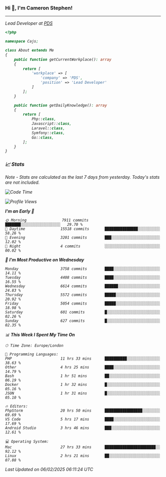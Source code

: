 ### Hi 👋, I'm Cameron Stephen!
<hr>
<p><em>Lead Developer at <a href="https://prindatasolutions.co.uk">PDS</a></p>


```php
<?php

namespace Cajs;

class About extends Me
{
    public function getCurrentWorkplace(): array
    {
        return [
            'workplace' => [
                'company' => 'PDS',
                'position' => 'Lead Developer'
            ]
        ];
    }

    public function getDailyKnowledge(): array
    {
        return [
            Php::class,
            Javascript::class,
            Laravel::class,
            Symfony::class,
            Go::class,
        ];
    }
}
```

### 📈 Stats
<p><em>Note - Stats are calculated as the last 7 days from yesterday. Today's stats are not included.</em></p>


<!--START_SECTION:waka-->
![Code Time](http://img.shields.io/badge/Code%20Time-4%2C270%20hrs%2031%20mins-blue)

![Profile Views](http://img.shields.io/badge/Profile%20Views-0-blue)

**I'm an Early 🐤** 

```text
🌞 Morning                7911 commits        ███████░░░░░░░░░░░░░░░░░░   29.70 % 
🌆 Daytime                15518 commits       ███████████████░░░░░░░░░░   58.26 % 
🌃 Evening                3201 commits        ███░░░░░░░░░░░░░░░░░░░░░░   12.02 % 
🌙 Night                  4 commits           ░░░░░░░░░░░░░░░░░░░░░░░░░   00.02 % 
```
📅 **I'm Most Productive on Wednesday** 

```text
Monday                   3758 commits        ████░░░░░░░░░░░░░░░░░░░░░   14.11 % 
Tuesday                  4408 commits        ████░░░░░░░░░░░░░░░░░░░░░   16.55 % 
Wednesday                6614 commits        ██████░░░░░░░░░░░░░░░░░░░   24.83 % 
Thursday                 5572 commits        █████░░░░░░░░░░░░░░░░░░░░   20.92 % 
Friday                   5054 commits        █████░░░░░░░░░░░░░░░░░░░░   18.98 % 
Saturday                 601 commits         █░░░░░░░░░░░░░░░░░░░░░░░░   02.26 % 
Sunday                   627 commits         █░░░░░░░░░░░░░░░░░░░░░░░░   02.35 % 
```


📊 **This Week I Spent My Time On** 

```text
🕑︎ Time Zone: Europe/London

💬 Programming Languages: 
PHP                      11 hrs 33 mins      ██████████░░░░░░░░░░░░░░░   38.63 % 
Other                    4 hrs 25 mins       ████░░░░░░░░░░░░░░░░░░░░░   14.79 % 
Bash                     1 hr 51 mins        ██░░░░░░░░░░░░░░░░░░░░░░░   06.19 % 
Docker                   1 hr 32 mins        █░░░░░░░░░░░░░░░░░░░░░░░░   05.16 % 
JSON                     1 hr 31 mins        █░░░░░░░░░░░░░░░░░░░░░░░░   05.10 % 

🔥 Editors: 
PhpStorm                 20 hrs 50 mins      █████████████████░░░░░░░░   69.69 % 
VS Code                  5 hrs 17 mins       ████░░░░░░░░░░░░░░░░░░░░░   17.69 % 
Android Studio           3 hrs 46 mins       ███░░░░░░░░░░░░░░░░░░░░░░   12.61 % 

💻 Operating System: 
Mac                      27 hrs 33 mins      ███████████████████████░░   92.12 % 
Linux                    2 hrs 21 mins       ██░░░░░░░░░░░░░░░░░░░░░░░   07.88 % 
```


 Last Updated on 06/02/2025 06:11:24 UTC
<!--END_SECTION:waka-->
